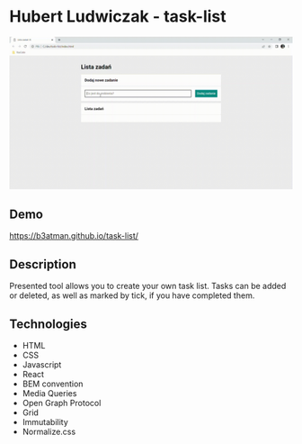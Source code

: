 # Hubert Ludwiczak - task-list

![JS Task-List](Images/howitworks.gif)

## Demo

https://b3atman.github.io/task-list/

## Description

Presented tool allows you to create your own task list. Tasks can be added or deleted, as well as marked by tick, if you have completed them.

## Technologies
- HTML
- CSS
- Javascript
- React
- BEM convention
- Media Queries
- Open Graph Protocol
- Grid
- Immutability
- Normalize.css